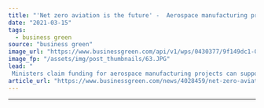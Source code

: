 ```yaml
---
title: "'Net zero aviation is the future' -  Aerospace manufacturing projects secure £90m in government backing"
date: "2021-03-15"
tags: 
  - business green
source: "business green"
image_url: "https://www.businessgreen.com/api/v1/wps/0430377/9f149dc1-04f2-40eb-9732-a146d1fdc17e/3/airplane-jet-hedge-aviation-airport-plane-jet-jetfuel-aeroplane-185x114.JPG"
image_fp: "/assets/img/post_thumbnails/63.JPG"
lead: "
 Ministers claim funding for aerospace manufacturing projects can support drive towards net zero emission aviation ..."
article_url: "https://www.businessgreen.com/news/4028459/net-zero-aviation-future-aerospace-manufacturing-projects-secure-gbp90m-government-backing"
---
```


---
